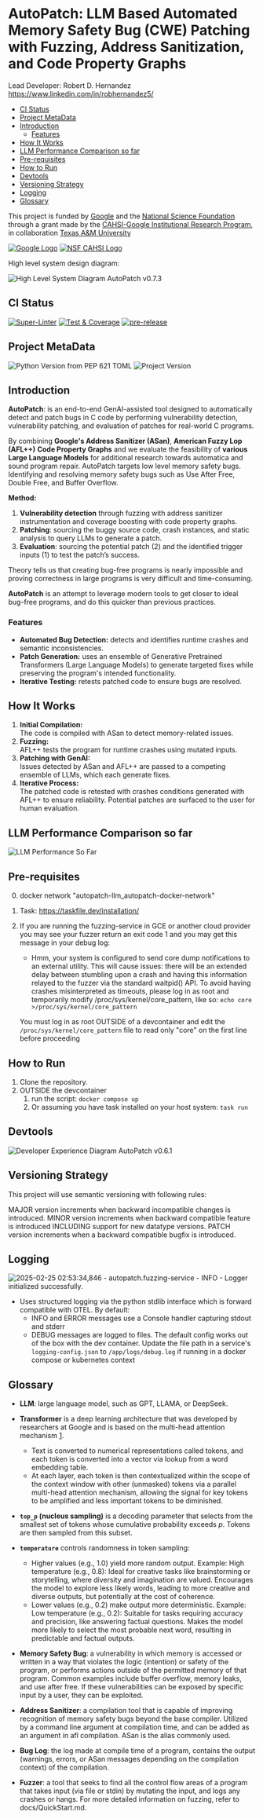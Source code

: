 # **AutoPatch: LLM Based Automated Memory Safety Bug (CWE) Patching with Fuzzing, Address Sanitization, and Code Property Graphs** <!-- omit in toc -->

Lead Developer: Robert D. Hernandez <https://www.linkedin.com/in/robhernandez5/>

- [CI Status](#ci-status)
- [Project MetaData](#project-metadata)
- [Introduction](#introduction)
  - [Features](#features)
- [How It Works](#how-it-works)
- [LLM Performance Comparison so far](#llm-performance-comparison-so-far)
- [Pre-requisites](#pre-requisites)
- [How to Run](#how-to-run)
- [Devtools](#devtools)
- [Versioning Strategy](#versioning-strategy)
- [Logging](#logging)
- [Glossary](#glossary)

This project is funded by [Google](https://google.com/) and the [National Science Foundation](https://www.nsf.gov/) through a grant made by the [CAHSI-Google Institutional Research Program](https://cahsi.utep.edu/cahsi-google-irp), in collaboration [Texas A&M University](https://www.tamu.edu/index.html)

[![Google Logo](./docs/images/google-logo.png)](https://google.com) [![NSF CAHSI Logo](./docs/images/NSF-CAHSI-logo.png)](https://cahsi.utep.edu/)  

High level system design diagram:

![High Level System Diagram AutoPatch v0.7.3](./docs/Diagrams/autopatch-v.0.7.3.drawio.svg)

## CI Status

[![Super-Linter](https://github.com/sysec-uic/AutoPatch-LLM/actions/workflows/super-linter.yml/badge.svg)](https://github.com/marketplace/actions/super-linter)
[![Test & Coverage](https://github.com/sysec-uic/AutoPatch-LLM/actions/workflows/test-coverage.yml/badge.svg)](https://github.com/sysec-uic/AutoPatch-LLM/actions/workflows/test-coverage.yml)
[![pre-release](https://github.com/sysec-uic/AutoPatch-LLM/actions/workflows/pre-release.yml/badge.svg)](https://github.com/sysec-uic/AutoPatch-LLM/actions/workflows/pre-release.yml)

## Project MetaData

![Python Version from PEP 621 TOML](https://img.shields.io/python/required-version-toml?tomlFilePath=https%3A%2F%2Fraw.githubusercontent.com%2Fsysec-uic%2FAutoPatch-LLM%2Fmain%2Fpyproject.toml)
![Project Version](https://img.shields.io/badge/dynamic/toml?url=https%3A%2F%2Fraw.githubusercontent.com%2Fsysec-uic%2FAutoPatch-LLM%2Fmain%2Fpyproject.toml&query=%24.project.version&label=version)

## Introduction  

**AutoPatch**: is an end-to-end GenAI-assisted tool designed to automatically detect and patch bugs in C code by performing vulnerability detection, vulnerability patching, and evaluation of patches for real-world C programs.

By combining **Google's Address Sanitizer (ASan)**, **American Fuzzy Lop (AFL++)** **Code Property Graphs** and we evaluate the feasibility of **various Large Language Models** for additional research towards automatica and sound program repair. AutoPatch targets low level memory safety bugs.  Identifying and resolving memory safety bugs such as Use After Free, Double Free, and Buffer Overflow.

**Method:**

1. **Vulnerability detection** through fuzzing with address sanitizer instrumentation and coverage boosting with code property graphs.
2. **Patching**: sourcing the buggy source code, crash instances, and static analysis to query LLMs to generate a patch.
3. **Evaluation**: sourcing the potential patch (2) and the identified trigger inputs (1) to test the patch’s success.

Theory tells us that creating bug-free programs is nearly impossible and proving correctness in large programs is very difficult and time-consuming.

**AutoPatch** is an attempt to leverage modern tools to get closer to ideal bug-free programs, and do this quicker than previous practices.

### Features  

- **Automated Bug Detection:** detects and identifies runtime crashes and semantic inconsistencies.  
- **Patch Generation:** uses an ensemble of Generative Pretrained Transformers (Large Language Models) to generate targeted fixes while preserving the program's intended functionality.  
- **Iterative Testing:** retests patched code to ensure bugs are resolved.

## How It Works

1. **Initial Compilation:**  
   The code is compiled with ASan to detect memory-related issues.  
2. **Fuzzing:**  
   AFL++ tests the program for runtime crashes using mutated inputs.  
3. **Patching with GenAI:**  
   Issues detected by ASan and AFL++ are passed to a competing ensemble of LLMs, which each generate fixes.  
4. **Iterative Process:**  
   The patched code is retested with crashes conditions generated with AFL++ to ensure reliability.  Potential patches are surfaced to the user for human evaluation.

## LLM Performance Comparison so far

![LLM Performance So Far](./docs/images/llm-perf-so-far.png)

## Pre-requisites

0. docker network "autopatch-llm_autopatch-docker-network"

1. Task: <https://taskfile.dev/installation/>

2. If you are running the fuzzing-service in GCE or another cloud provider you may see your fuzzer return an exit code 1 and you may get this message in your debug log:

   - Hmm, your system is configured to send core dump notifications to an
      external utility. This will cause issues: there will be an extended delay
      between stumbling upon a crash and having this information relayed to the
      fuzzer via the standard waitpid() API.
      To avoid having crashes misinterpreted as timeouts, please log in as root
      and temporarily modify /proc/sys/kernel/core_pattern, like so:
      `echo core >/proc/sys/kernel/core_pattern`

   You must log in as root OUTSIDE of a devcontainer and edit the `/proc/sys/kernel/core_pattern` file to read only "core" on the first line before proceeding

## How to Run

1. Clone the repository.  
2. OUTSIDE the devcontainer
   1. run the script: `docker compose up`
   2. Or assuming you have task installed on your host system: `task run`

## Devtools

![Developer Experience Diagram AutoPatch v0.6.1](./docs/Diagrams/autopatch-devtools-v.0.6.1.drawio.svg)

## Versioning Strategy

This project will use semantic versioning with following rules:

MAJOR version increments when backward incompatible changes is introduced.
MINOR version increments when backward compatible feature is introduced INCLUDING support for new datatype versions.
PATCH version increments when a backward compatible bugfix is introduced.

## Logging

![`2025-02-25 02:53:34,846 - autopatch.fuzzing-service - INFO - Logger initialized successfully.`](docs/images/structured-logging.png)

- Uses structured logging via the python stdlib interface which is forward compatible with OTEL.  By default:
  - INFO and ERROR messages use a Console handler capturing stdout and stderr
  - DEBUG messages are logged to files.  The default config works out of the box with the dev container.  Update the file path in a service's `logging-config.json` to `/app/logs/debug.log` if running in a docker compose or kubernetes context

## Glossary

- **LLM**: large language model, such as GPT, LLAMA, or DeepSeek.
- **Transformer** is a deep learning architecture that was developed by researchers at Google and is based on the multi-head attention mechanism [1](./docs/References/references.bib).
  - Text is converted to numerical representations called tokens, and each token is converted into a vector via lookup from a word embedding table.
  - At each layer, each token is then contextualized within the scope of the context window with other (unmasked) tokens via a parallel multi-head attention mechanism, allowing the signal for key tokens to be amplified and less important tokens to be diminished.
- **`top_p` (nucleus sampling)** is a decoding parameter that selects from the smallest set of tokens whose cumulative probability exceeds *p*. Tokens are then sampled from this subset.
- **`temperature`** controls randomness in token sampling:
  - Higher values (e.g., 1.0) yield more random output. Example: High temperature (e.g., 0.8): Ideal for creative tasks like brainstorming or storytelling, where diversity and imagination are valued.  Encourages the model to explore less likely words, leading to more creative and diverse outputs, but potentially at the cost of coherence.
  - Lower values (e.g., 0.2) make output more deterministic.  Example: Low temperature (e.g., 0.2): Suitable for tasks requiring accuracy and precision, like answering factual questions. Makes the model more likely to select the most probable next word, resulting in predictable and factual outputs.

- **Memory Safety Bug**: a vulnerability in which memory is accessed or written in a way that violates the logic (intention) or safety of the program, or performs actions outside of the permitted memory of that program. Common examples include buffer overflow, memory leaks, and use after free. If these vulnerabilities can be exposed by specific input by a user, they can be exploited.
- **Address Sanitizer**: a compilation tool that is capable of improving recognition of memory safety bugs beyond the base compiler. Utilized by a command line argument at compilation time, and can be added as an argument in afl compilation. ASan is the alias commonly used.
- **Bug Log**: the log made at compile time of a program, contains the output (warnings, errors, or ASan messages depending on the compilation context) of the compilation.
- **Fuzzer**: a tool that seeks to find all the control flow areas of a program that takes input (via file or stdin) by mutating the input, and logs any crashes or hangs. For more detailed information on fuzzing, refer to docs/QuickStart.md.
